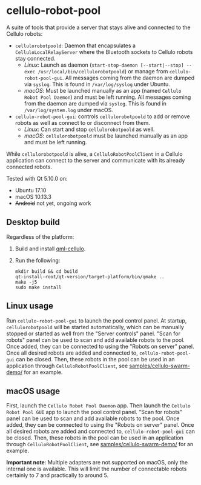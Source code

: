 cellulo-robot-pool
==================

A suite of tools that provide a server that stays alive and connected to the Cellulo robots:

  - `cellulorobotpoold`: Daemon that encapsulates a `CelluloLocalRelayServer` where the Bluetooth sockets to Cellulo robots stay connected.
    - *Linux*: Launch as daemon (`start-stop-daemon [--start|--stop] --exec /usr/local/bin/cellulorobotpoold`) or manage from `cellulo-robot-pool-gui`. All messages coming from the daemon are dumped via `syslog`. This is found in `/var/log/syslog` under Ubuntu.
    - *macOS*: Must be launched manually as an app (named `Cellulo Robot Pool Daemon`) and must be left running. All messages coming from the daemon are dumped via `syslog`. This is found in `/var/log/system.log` under macOS.
  - `cellulo-robot-pool-gui`: controls `cellulorobotpoold` to add or remove robots as well as connect to or disconnect from them.
    - *Linux*: Can start and stop `cellulorobotpoold` as well.
    - *macOS*: `cellulorobotpoold` must be launched manually as an app and must be left running.

While `cellulorobotpoold` is alive, a `CelluloRobotPoolClient` in a Cellulo application can connect to the server and
communicate with its already connected robots.

Tested with Qt 5.10.0 on:

  - Ubuntu 17.10
  - macOS 10.13.3
  - ~~Android~~ not yet, ongoing work

Desktop build
-------------

Regardless of the platform:

1. Build and install [qml-cellulo](../../).
1. Run the following:

    ```
    mkdir build && cd build
    qt-install-root/qt-version/target-platform/bin/qmake ..
    make -j5
    sudo make install
    ```

Linux usage
-----------

Run `cellulo-robot-pool-gui` to launch the pool control panel. At startup, `cellulorobotpoold` will be started
automatically, which can be manually stopped or started as well from the "Server controls" panel. "Scan for robots"
panel can be used to scan and add available robots to the pool. Once added, they can be connected to using the "Robots
on server" panel. Once all desired robots are added and connected to, `cellulo-robot-pool-gui` can be closed. Then,
these robots in the pool can be used in an application through `CelluloRobotPoolClient`, see
[samples/cellulo-swarm-demo/](../../samples/cellulo-swarm-demo/) for an example.

macOS usage
-----------

First, launch the `Cellulo Robot Pool Daemon` app. Then launch the `Cellulo Robot Pool GUI` app to launch the pool
control panel. "Scan for robots" panel can be used to scan and add available robots to the pool. Once added, they can be
connected to using the "Robots on server" panel. Once all desired robots are added and connected to,
`cellulo-robot-pool-gui` can be closed. Then, these robots in the pool can be used in an application through
`CelluloRobotPoolClient`, see [samples/cellulo-swarm-demo/](../../samples/cellulo-swarm-demo/) for an example.

**Important note**: Multiple adapters are not supported on macOS, only the internal one is available. This will limit
the number of connectable robots certainly to 7 and practically to around 5.
